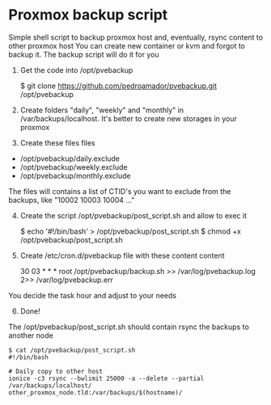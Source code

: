 # Proxmox backup script

Simple shell script to backup proxmox host and, eventually, rsync content to other proxmox host
You can create new container or kvm and forgot to backup it. The backup script will do it for you

1. Get the code into /opt/pvebackup

    $ git clone https://github.com/pedroamador/pvebackup.git /opt/pvebackup

2. Create folders "daily", "weekly" and "monthly" in /var/backups/localhost. It's better to create new storages in your proxmox

3. Create these files files

* /opt/pvebackup/daily.exclude
* /opt/pvebackup/weekly.exclude
* /opt/pvebackup/monthly.exclude

The files will contains a list of CTID's you want to exclude from the backups, like "10002 10003 10004 ..."

4. Create the script /opt/pvebackup/post_script.sh and allow to exec it

    $ echo '#!/bin/bash' > /opt/pvebackup/post_script.sh
    $ chmod +x /opt/pvebackup/post_script.sh

5. Create /etc/cron.d/pvebackup file with these content content

    30 03	* * *	root	/opt/pvebackup/backup.sh >> /var/log/pvebackup.log 2>> /var/log/pvebackup.err

You decide the task hour and adjust to your needs

6. Done!

The /opt/pvebackup/post_script.sh should contain rsync the backups to another node

    $ cat /opt/pvebackup/post_script.sh
    #!/bin/bash
    
    # Daily copy to other host
    ionice -c3 rsync --bwlimit 25000 -a --delete --partial /var/backups/localhost/ other_proxmox_node.tld:/var/backups/$(hostname)/
